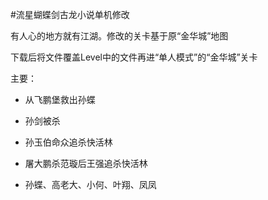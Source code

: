#流星蝴蝶剑古龙小说单机修改

有人心的地方就有江湖。修改的关卡基于原“金华城”地图

下载后将文件覆盖Level中的文件再进“单人模式”的“金华城”关卡

主要：

+ 从飞鹏堡救出孙蝶

+ 孙剑被杀

+ 孙玉伯命众追杀快活林

+ 屠大鹏杀范璇后王强追杀快活林

+ 孙蝶、高老大、小何、叶翔、凤凤
